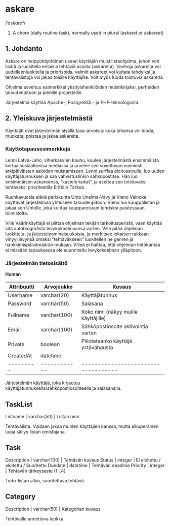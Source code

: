 # askare
/ˈɑskɑreˣ/
1. A chore (daily routine task), normally used in plural (askaret or askareet)

## 1. Johdanto
Askare on helppokäyttöinen usean käyttäjän muistilistaohjelma, johon voit lisätä ja luokitella erilaisia tehtäviä asioita (askareita). Vanhoja askareita voi uudelleenluokitella ja priorisoida, valmiit askareet voi kuitata tehdyiksi ja tehtävälistoja voi jakaa toisille käyttäjille. Voit myös luoda toistuvia askareita.

Ohjelma soveltuu esimerkiksi yksityishenkilöiden muistikirjaksi, perheiden taloudenpitoon ja pienille projekteille.

Järjestelmä käyttää Apache-, PostgreSQL- ja PHP-teknologioita.

## 2. Yleiskuva järjestelmästä
Käyttäjät ovat järjestelmän sisällä tasa-arvoisia: kuka tahansa voi luoda, muokata, poistaa ja jakaa askareita.

### Käyttötapausesimerkkejä

Lenni Latva-Laho, viherkasvien kauhu, kuulee järjestelmästä ensimmäistä kertaa sosiaalisessa mediassa ja arvelee sen soveltuvan mainiosti arkipäiväisten asioiden muistamiseen. Lenni surffaa aloitussivulle, luo uuden käyttäjätunnuksen ja saa vahvistuslinkin sähköpostitse. Hän luo ensimmäisen askareensa, ”kastele kukat”, ja asettaa sen toistuvaksi tehtäväksi prioriteetilla Erittäin Tärkeä.

Ruuhkavuosia elävä pariskunta Unto Unelma-Vävy ja Vieno Vainoke käyttävät järjestelmää yhteiseen taloudenpitoon. Vieno luo kauppalistan ja jakaa sen Untolle, joka kuittaa kauppareissun tehdyksi palatessaan toimistolta.

Ville Väärinkäyttäjä ei piittaa ohjelman tekijän tarkoitusperistä, vaan käyttää sitä autobiografista levykokoelmaansa varten. Ville pitää ohjelman luokittelu- ja järjestelyominaisuuksista, ja merkitsee jokaisen rakkaan vinyylilevynsä omaksi ”tehtäväkseen” luokitellen ne genren ja hankkimispäivämäärän mukaan. Villeä ei haittaa, että ohjelman tietokantaa ei missään tapauksessa ole suunniteltu levykokoelman ylläpitoon.

### Järjestelmän tietosisältö

**Human**

| Attribuutti | Arvojoukko | Kuvaus
| -------   | -----------  | ------------------------------------  |
| Username  | varchar(20)  | Käyttäjätunnus                        |
| Password  | varchar(50)  | Salasana                              |
| Fullname  | varchar(100) | Koko nimi (näkyy muille käyttäjille)  |
| Email     | varchar(100) | Sähköpostiosoite aktivointia varten   |
| Private   | boolean      | Piilotetaanko käyttäjä ystävähausta   |
| CreatedAt | datetime     |                                       |
| --------- | ------------ | -----------------------------------  |

Järjestelmän käyttäjä, joka kirjautuu käyttäjätunnuksella/sähköpostiosoitteella ja salasanalla.

**TaskList**
----
Listname | varchar(50) | Listan nimi

Tehtävälista. Voidaan jakaa muiden käyttäjien kanssa, mutta alkuperäinen luoja säilyy listan omistajana.

**Task**
----
Description   | varchar(100) | Tehtävän kuvaus
Status        | integer      | Ei aloitettu / aloitettu / Suoritettu
Duedate       | datetime     | Tehtävän deadline
Priority      | integer      | Tehtävän tärkeysaste (1...4)

Todo-listan alkio, suoritettava tehtävä.

**Category**
-----
Description   | varchar(50)  | Kategorian kuvaus

Tehtävälle annettava luokka.
